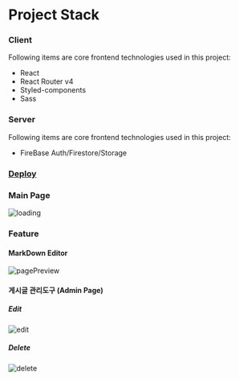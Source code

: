 Project Stack
======

### Client
Following items are core frontend technologies used in this project:
* React
* React Router v4
* Styled-components
* Sass


### Server
Following items are core frontend technologies used in this project:
* FireBase Auth/Firestore/Storage

### [Deploy](https://express-ef393.web.app/)

### Main Page
![loading](https://user-images.githubusercontent.com/52311764/86374518-9ef73d00-bcbf-11ea-91b1-0c98edd3823c.gif)


### Feature
#### MarkDown Editor
 ![pagePreview](https://user-images.githubusercontent.com/52311764/86374507-9b63b600-bcbf-11ea-9e50-51a604d0452c.gif)
#### 게시글 관리도구 (Admin Page)
##### Edit
![edit](https://user-images.githubusercontent.com/52311764/86374516-9dc61000-bcbf-11ea-9d96-c830e2893bef.gif)
##### Delete
![delete](https://user-images.githubusercontent.com/52311764/86374514-9d2d7980-bcbf-11ea-8409-5e923def07f0.gif)
